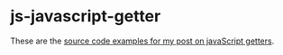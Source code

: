 # js-javascript-getter

These are the [source code examples for my post on javaScript getters](https://dustinpfister.github.io/2020/10/07/js-javascript-getter/). 